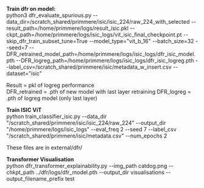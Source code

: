 **Train dfr on model:** \
python3 dfr_evaluate_spurious.py --data_dir=/scratch_shared/primmere/isic/isic_224/raw_224_with_selected --result_path=/home/primmere/logs/result_isic.pkl --ckpt_path=/home/primmere/logs/isic_logs/vit_isic_final_checkpoint.pt --skip_dfr_train_subset_tune=True --model_type="vit_b_16" --batch_size=32 --seed=7 --DFR_retrained_model_path=/home/primmere/logs/isic_logs/dfr_isic_model.pth --DFR_logreg_path=/home/primmere/logs/isic_logs/dfr_isic_logreg.pth --label_csv=/scratch_shared/primmere/isic/metadata_w_insert.csv --dataset="isic"


Result = pkl of logreg performance  
DFR_retrained = .pth of new model with last layer retraining
DFR_logreg = .pth of logreg model (only last layer)


**Train ISIC ViT** \
python train_classifier_isic.py --data_dir "/scratch_shared/primmere/isic/isic_224/raw_224" --output_dir "/home/primmere/logs/isic_logs" --eval_freq 2 --seed 7 --label_csv "/scratch_shared/primmere/isic/metadata.csv" --num_epochs 2

These files are in external/dfr/


**Transformer Visualisation** \
python dfr_transformer_explainability.py --img_path catdog.png --chkpt_path ../dfr/logs/dfr_model.pth --output_dir visualisations --output_filename_prefix test
